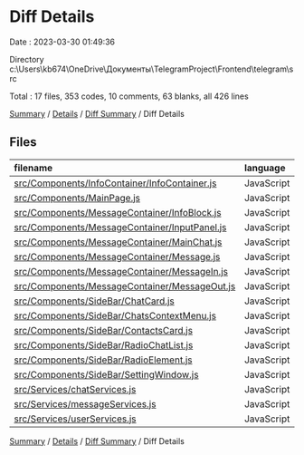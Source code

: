 # Diff Details

Date : 2023-03-30 01:49:36

Directory c:\\Users\\kb674\\OneDrive\\Документы\\TelegramProject\\Frontend\\telegram\\src

Total : 17 files,  353 codes, 10 comments, 63 blanks, all 426 lines

[Summary](results.md) / [Details](details.md) / [Diff Summary](diff.md) / Diff Details

## Files
| filename | language | code | comment | blank | total |
| :--- | :--- | ---: | ---: | ---: | ---: |
| [src/Components/InfoContainer/InfoContainer.js](/src/Components/InfoContainer/InfoContainer.js) | JavaScript | 2 | 0 | 1 | 3 |
| [src/Components/MainPage.js](/src/Components/MainPage.js) | JavaScript | 1 | -4 | 2 | -1 |
| [src/Components/MessageContainer/InfoBlock.js](/src/Components/MessageContainer/InfoBlock.js) | JavaScript | 3 | 0 | 0 | 3 |
| [src/Components/MessageContainer/InputPanel.js](/src/Components/MessageContainer/InputPanel.js) | JavaScript | 10 | 0 | -2 | 8 |
| [src/Components/MessageContainer/MainChat.js](/src/Components/MessageContainer/MainChat.js) | JavaScript | 15 | 13 | 5 | 33 |
| [src/Components/MessageContainer/Message.js](/src/Components/MessageContainer/Message.js) | JavaScript | 7 | 0 | -4 | 3 |
| [src/Components/MessageContainer/MessageIn.js](/src/Components/MessageContainer/MessageIn.js) | JavaScript | 14 | 3 | 5 | 22 |
| [src/Components/MessageContainer/MessageOut.js](/src/Components/MessageContainer/MessageOut.js) | JavaScript | 9 | 1 | 3 | 13 |
| [src/Components/SideBar/ChatCard.js](/src/Components/SideBar/ChatCard.js) | JavaScript | 45 | 0 | 12 | 57 |
| [src/Components/SideBar/ChatsContextMenu.js](/src/Components/SideBar/ChatsContextMenu.js) | JavaScript | 54 | 0 | 13 | 67 |
| [src/Components/SideBar/ContactsCard.js](/src/Components/SideBar/ContactsCard.js) | JavaScript | 10 | 0 | 2 | 12 |
| [src/Components/SideBar/RadioChatList.js](/src/Components/SideBar/RadioChatList.js) | JavaScript | -2 | 0 | 4 | 2 |
| [src/Components/SideBar/RadioElement.js](/src/Components/SideBar/RadioElement.js) | JavaScript | 9 | -3 | 4 | 10 |
| [src/Components/SideBar/SettingWindow.js](/src/Components/SideBar/SettingWindow.js) | JavaScript | 10 | 0 | -3 | 7 |
| [src/Services/chatServices.js](/src/Services/chatServices.js) | JavaScript | 59 | 0 | 7 | 66 |
| [src/Services/messageServices.js](/src/Services/messageServices.js) | JavaScript | 73 | 0 | 8 | 81 |
| [src/Services/userServices.js](/src/Services/userServices.js) | JavaScript | 34 | 0 | 6 | 40 |

[Summary](results.md) / [Details](details.md) / [Diff Summary](diff.md) / Diff Details
